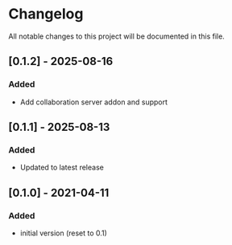 # Changelog
All notable changes to this project will be documented in this file.


## [0.1.2] - 2025-08-16
### Added
- Add collaboration server addon and support

## [0.1.1] - 2025-08-13
### Added
- Updated to latest release

## [0.1.0] - 2021-04-11
### Added
- initial version (reset to 0.1)
